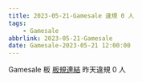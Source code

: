 ```yaml
---
title: 2023-05-21-Gamesale 違規 0 人
tags:
    - Gamesale
abbrlink: 2023-05-21-Gamesale
date: Gamesale-2023-05-21 12:00:00
---
```

Gamesale 板 [板規連結](https://www.ptt.cc/bbs/Gossiping/M.1637425085.A.07D.html)
昨天違規 0 人
